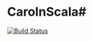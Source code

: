 # CaroInScala#
[![Build Status](https://travis-ci.org/TheYingThing/CaroInScala.svg?branch=master)](https://travis-ci.org/TheYingThing/CaroInScala)
